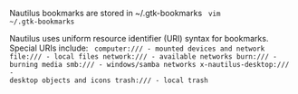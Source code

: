 Nautilus bookmarks are stored in ~/.gtk-bookmarks
<code>
vim ~/.gtk-bookmarks
</code>

Nautilus uses uniform resource identifier (URI) syntax for bookmarks.
Special URIs include:
<code>
computer:/// - mounted devices and network
file:/// - local files
network:/// - available networks
burn:/// - burning media
smb:/// - windows/samba networks
x-nautilus-desktop:/// - desktop objects and icons
trash:/// - local trash
</code>